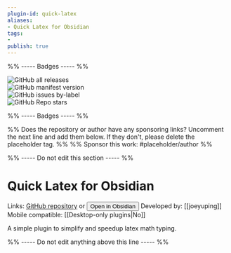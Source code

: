 ```yaml
---
plugin-id: quick-latex
aliases:
- Quick Latex for Obsidian
tags: 
- 
publish: true
---
```


%% ----- Badges ----- %%

![GitHub all releases](https://img.shields.io/github/downloads/joeyuping/quick_latex_obsidian/total?color=573E7A&logo=github&style=for-the-badge)   
![GitHub manifest version](https://img.shields.io/github/manifest-json/v/joeyuping/quick_latex_obsidian?color=573E7A&logo=github&style=for-the-badge)   
![GitHub issues by-label](https://img.shields.io/github/issues/joeyuping/quick_latex_obsidian/help%20wanted?color=573E7A&logo=github&style=for-the-badge)   
![GitHub Repo stars](https://img.shields.io/github/stars/joeyuping/quick_latex_obsidian?color=573E7A&logo=github&style=for-the-badge)

%% ----- Badges ----- %%

%% Does the repository or author have any sponsoring links? Uncomment the next line and add them below. If they don't, please delete the placeholder tag. %%
%% Sponsor this work: #placeholder/author %%

%% ----- Do not edit this section ----- %%

# Quick Latex for Obsidian

Links: [GitHub repository](https://github.com/joeyuping/quick_latex_obsidian) or [<button id=HH>Open in Obsidian</button>](obsidian://goto-plugin?id=quick-latex)
Developed by: [[joeyuping]]
Mobile compatible: [[Desktop-only plugins|No]]

A simple plugin to simplify and speedup latex math typing.

%% ----- Do not edit anything above this line ----- %% 
